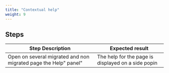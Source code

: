 ```yaml
---
title: "Contextual help"
weight: 9
---
```

## Steps
| Step Description | Expected result |
| ----- | ----- |
| Open on several migrated and non migrated page the Help" panel" | The help for the page is displayed on a side popin |
